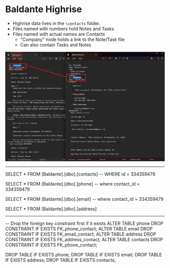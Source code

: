 
# Baldante Highrise

- Highrise data lives in the `\contacts` folder.
- Files named with numbers hold Notes and Tasks
- Files named with actual names are Contacts
  - "Company" node holds a link to the Note/Task file
  - Can also contain Tasks and Notes



![alt text](image.png)



---

SELECT * FROM [Baldante].[dbo].[contacts] -- WHERE id = 334359479

SELECT * FROM [Baldante].[dbo].[phone] -- where contact_id = 334359479

SELECT * FROM [Baldante].[dbo].[email] -- where contact_id = 334359479

SELECT * FROM [Baldante].[dbo].[address]


----

-- Drop the foreign key constraint first if it exists
ALTER TABLE phone DROP CONSTRAINT IF EXISTS FK_phone_contact;
ALTER TABLE email DROP CONSTRAINT IF EXISTS FK_email_contact;
ALTER TABLE address DROP CONSTRAINT IF EXISTS FK_address_contact;
ALTER TABLE contacts DROP CONSTRAINT IF EXISTS FK_phone_contact;

DROP TABLE IF EXISTS phone;
DROP TABLE IF EXISTS email;
DROP TABLE IF EXISTS address;
DROP TABLE IF EXISTS contacts;





